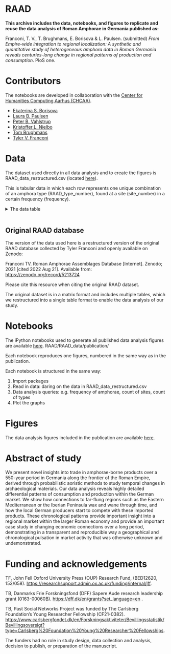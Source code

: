 # RAAD

<b>This archive includes the data, notebooks, and figures to replicate and reuse the data analysis of Roman Amphorae in Germania published as:</b>

Franconi, T. V., T. Brughmans, E. Borisova & L. Paulsen. (submitted) *From Empire-wide integration to regional localization: A synthetic and quantitative study of heterogeneous amphora data in Roman Germania reveals centuries-long change in regional patterns of production and consumption*. PloS one.

# Contributors

The notebooks are developed in collaboration with the [Center for Humanities Computing Aarhus (CHCAA)](https://chcaa.io/#/).

* [Ekaterina S. Borisova](https://github.com/esborisova)
* [Laura B. Paulsen](https://github.com/laurabpaulsen)
* [Peter B. Vahlstrup](https://pure.au.dk/portal/en/persons/peter-bjerregaard-vahlstrup(63997fd6-cf3c-4d7e-895a-7cfbd145f22e).html)
* [Kristoffer L. Nielbo](https://pure.au.dk/portal/en/persons/kristoffer-laigaard-nielbo(aef8887c-d4e9-4270-9031-1a15553f5590).html)
* [Tom Brughmans](https://pure.au.dk/portal/en/persons/tom-brughmans(78c7314a-9485-4e14-b207-0e836aea5e01).html)
* [Tyler V. Franconi](https://www.brown.edu/academics/archaeology/people/franconi)

# Data

The dataset used directly in all data analysis and to create the figures is RAAD_data_restructured.csv (located [here](https://github.com/Tom-Brughmans/RAAD/tree/main/RAAD_data/data)).

This is tabular data in which each row represents one unique combination of an amphora type (RAAD_type_number), found at a site (site_number) in a certain frequency (frequency).
<br /> 

<details>
  <summary>  The data table </summary>

|**Field Name**                |      **Type / Description**                                                                      |
| ---------------------------- | ---------------------------------------------------------------------------------------------- |
|'RAAD_form'	               |   string / Commonly used typologies for RAAD type number                                         |
|'RAAD_type_number'            |   integer / RAAD unique form identifier                                                          |
|'origin'               	   |   string / A region where an amphora was produced                                                |
|'origin_h1'	               |   string / A region where an amphora was produced                                                |
|'origin_h2'	               |   string / A subregion of a region (where an amphora was made)                                   |
|'contents'	                   |   string / A product carried in an amphora                                                       |
|'site_name_modern'	           |   string / A modern name of an archaeological site from which an amphorae assemblage came        |
|'site_name_ancient' 	       |   string / Roman name for sites (where known)                                                    |
|'site_number'                 |   integer / RAAD unique assemblage identifier                                                    |
|'modern_country'              |   string / Modern national location of sites                                                     |
|'roman_province'              |   string / Ancient provincial location of sites                                                  |
|'major_site_type'	           |   string / A site category: <ul><li>military</li><li>settlement</li><li>oppidum</li><li>villa</li></ul>|
|'minor_site_type'             |   string / Specific types of sites, where available                                              |
|'quantification_method'       |   string / The method with which each assemblage was quantified                                  |
|'quantification_abbreviation' |   string / A ceramic quantification method: <ul><li>total - total sherd count</li><li>mni - minimum number of individuals</li><li>rbh - diagnostic rim, base, and handles count</li><li>max - maximum number of individuals</li></ul>|
|'raad_type_start_date'        |   float / A production start date of an amphora                                                  |
|'raad_type_end_date'	       |   float / A production end date of an amphora                                                    |
|'site_start_date'	           |   integer / A consumption start date of an amphora                                               |
|'site_end_date'	           |   integer / A consumption end date of an amphora                                                 |
|'frequency'                   |   integer / An amphora frequency                                                                 |
|'southampton_type_number'     |   float / Corresponding entry in Southampton Roman Amphorae: a Digital Resource (if available)   |
|'pleiades'	                   |   float / Site geographical coordinates according to the Pleiades Atlas                          |
|'dare'    	                   |   float / Site geographical coordinates according to the Digital Atlas of the Roman Empire       |
|'vici'	                       |   float / Site geographical coordinates according to the Archaeological Atlas of Antiquity       |
|'lat'  	                   |   float / Site geographical coordinates in latitude                                              |
|'long'   	                   |   float / Site geographical coordinates in longitude                                             |
|'total assemblage size'       |   integer / Total number of amphorae/sherds per site                                             |
|'reference'	               |   string / Bibliographic reference for assemblage publication                                    |

</details>

<br /> 

## Original RAAD database

The version of the data used here is a restructured version of the original RAAD database collected by Tyler Franconi and openly available on Zenodo:

Franconi TV. Roman Amphorae Assemblages Database [Internet]. Zenodo; 2021 [cited 2022 Aug 21]. Available from: https://zenodo.org/record/5213724

Please cite this resource when citing the original RAAD dataset.

The original dataset is in a matrix format and includes multiple tables, which we restructured into a single table format to enable the data analysis of our study.


# Notebooks

The iPython notebooks used to generate all published data analysis figures are available [here](https://github.com/Tom-Brughmans/RAAD/tree/main/RAAD_data/publication).
RAAD/RAAD_data/publication/

Each notebook reproduces one figures, numbered in the same way as in the publication.

Each notebook is structured in the same way:

1. Import packages
2. Read in data: daring on the data in RAAD_data_restructured.csv
3. Data analysis queries: e.g. frequency of amphorae, count of sites, count of types
4. Plot the graphs

# Figures

The data analysis figures included in the publication are available [here](https://github.com/Tom-Brughmans/RAAD/tree/main/RAAD_data/publication/Figs).

# Abstract of study

We present novel insights into trade in amphorae-borne products over a 550-year period in Germania along the frontier of the Roman Empire, derived through probabilistic aoristic methods to study temporal changes in archaeological materials. Our data analysis reveals highly detailed differential patterns of consumption and production within the German market. We show how connections to far-flung regions such as the Eastern Mediterranean or the Iberian Peninsula wax and wane through time, and how the local German producers start to compete with these imported products. These chronological patterns provide important insight into a regional market within the larger Roman economy and provide an important case study in changing economic connections over a long period, demonstrating in a transparent and reproducible way a geographical and chronological pulsation in market activity that was otherwise unknown and undemonstrated.

# Funding and acknowledgements

TF, John Fell Oxford University Press (OUP) Research Fund, (BED12620, 153/058). https://researchsupport.admin.ox.ac.uk/funding/internal/jff.

TB, Danmarks Frie Forskningsfond (DFF) Sapere Aude research leadership grant (0163-00060B). https://dff.dk/en/grants?set_language=en .

TB, Past Social Networks Project was funded by The Carlsberg Foundation’s Young Researcher Fellowship (CF21-0382). https://www.carlsbergfondet.dk/en/Forskningsaktiviteter/Bevillingsstatistik/Bevillingsoversigt?type=Carlsberg%20Foundation%20Young%20Researcher%20Fellowships.

The funders had no role in study design, data collection and analysis, decision to publish, or preparation of the manuscript.
